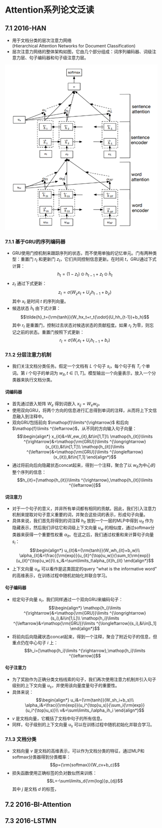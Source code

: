 # Attention系列论文泛读
## 7.1 2016-HAN
- 用于文档分类的层次注意力网络</br>
(Hierarchical Attention Networks for Document Classification)
- 层次注意力网络的整体架构如图，它由几个部分组成：词序列编码器、词级注意力层、句子编码器和句子级注意力层。

![](./img/7.1.1HAN.png ':size=60%')

### 7.1.1 基于GRU的序列编码器
- GRU使用门控机制来跟踪序列的状态，而不使用单独的记忆单元。门有两种类型：重置门 $r_t$ 和更新门 $z_t$，它们共同控制信息更新。在时间 $t$，GRU通过下式计算：
$$h_t=(1-z_t){\odot}h_{t-1}+z_t{\odot}\tilde{h}_t$$
- $z_t$ 通过下式更新：
$$z_t=\sigma(W_zx_t+U_zh_{t-1}+b_z)$$
其中 $x_t$ 是时间 $t$ 的序列向量。
- 候选状态 $\tilde{h}_t$ 由下式计算：
$$\tilde{h}_t={\rm{tanh}}(W_hx_t+r_t{\odot}(U_hh_{t-1})+b_h)$$
其中 $r_t$ 是重置门，控制过去状态对候选状态的贡献程度。如果 $r_t$ 为零，则忘记之前的状态。重置门按照下式更新：
$$r_t=\sigma(W_rx_t+U_rh_{t-1}+b_r)$$

### 7.1.2 分层注意力机制
- 我们关注文档分类任务。假定一个文档有 $L$ 个句子 $s_i$，每个句子有 $T_i$ 个单词。第 $i$ 个句子的单词为 $w_{it},t\in[1,T]$。模型输出一个向量表示，放入一个分类器来执行文档分类。
#### 词编码器
- 首先通过嵌入矩阵 $W_e$ 得到词嵌入 $x_{ij}=W_ew_{ij}$。
- 使用双向GRU，将两个方向的信息进行汇总得到单词的注释，从而将上下文信息融入到注释中。
- 双向GRU包括前向 $\mathop{f}\limits^{\rightarrow}$ 和后向 $\mathop{f}\limits ^{\leftarrow}$，从不同的方向输入句子向量：
$$\begin{align*}
x_{it}&=W_ew_{it},&t\in[1,T]\\
\mathop{h_{it}}\limits ^{\rightarrow}&=\mathop{\rm{GRU}}\limits ^{\longrightarrow}(x_{it}),&t\in[1,T]\\
\mathop{h_{it}}\limits ^{\leftarrow}&=\mathop{\rm{GRU}}\limits ^{\longleftarrow}(x_{it}),&t\in[T,1]
\end{align*}$$
- 通过将前向后向隐藏状态concat起来，得到一个注释，聚合了以 $w_{it}$为中心的整个序列的信息：
$$h_{it}=[\mathop{h_{it}}\limits ^{\rightarrow},\mathop{h_{it}}\limits ^{\leftarrow}]$$

#### 词注意力
- 对于一个句子的意义，并非所有单词都有相同的贡献。因此，我们引入注意力机制来提取对句子意义重要的词，并聚合这些词的表示，形成句子向量。
- 具体来说，我们首先将得到的词注释 $h_{it}$ 放到一个一层的MLP中得到 $u_{it}$ 作为隐藏表示，然后我们评估它和词级上下文向量 $u_w$ 的相似度，通过softmax分类器来获得一个重要性权重 $\alpha_{it}$。在这之后，我们通过权重和来计算句子向量 $s_i$：
$$\begin{align*}
u_{it}&={\rm{tanh}}(W_wh_{it}+b_w)\\
\alpha_{it}&=\frac{{\rm{exp}}(u_{it}^{\top}u_w)}{\sum_t{\rm{exp}}(u_{it}^{\top}u_w)}\\
s_i&=\sum\limits_t\alpha_{it}h_{it}
\end{align*}$$
- 上下文向量 $u_w$ 可以看作是这类固定的query "what is the informative word" 的高维表示，在训练过程中随机初始化并联合学习。

#### 句子编码器
- 给定句子向量 $s_i$，我们同样通过一个双向GRU来编码句子：
$$\begin{align*}
\mathop{h_i}\limits ^{\rightarrow}&=\mathop{\rm{GRU}}\limits ^{\longrightarrow}(s_i),&i\in[1,L]\\
\mathop{h_i}\limits ^{\leftarrow}&=\mathop{\rm{GRU}}\limits ^{\longleftarrow}(s_i),&i\in[L,1]
\end{align*}$$
- 将前向后向隐藏状态concat起来，得到一个注释，聚合了附近句子的信息，但重点仍在中心句子 $i$ 上：
$$h_i=[\mathop{h_i}\limits ^{\rightarrow},\mathop{h_i}\limits ^{\leftarrow}]$$

#### 句子注意力
- 为了奖励作为正确分类文档线索的句子，我们再次使用注意力机制并引入句子级别的上下文向量 $u_s$，并使用该向量度量句子的重要性。
- 具体来说：
$$\begin{align*}
u_i&={\rm{tanh}}(W_sh_i+b_s)\\
\alpha_i&=\frac{{\rm{exp}}(u_i^{\top}u_s)}{\sum_i{\rm{exp}}(u_i^{\top}u_s)}\\
v&=\sum\limits_i\alpha_ih_i
\end{align*}$$
- $v$ 是文档向量，它概括了文档中句子的所有信息。
- 同样，句子级别的上下文向量 $u_s$ 可以在训练过程中随机初始化并联合学习。

### 7.1.3 文档分类
- 文档向量 $v$ 是文档的高维表示，可以作为文档分类的特征，通过MLP和softmax分类器得到分类概率：
$$p={\rm{softmax}}(W_cv+b_c)$$
- 损失函数使用正确标签的负对数似然来训练：
$$L=-\sum\limits_d{\rm{log}}p_{dj}$$
其中 $j$ 是文档 $d$ 的标签，


## 7.2 2016-BI-Attention


## 7.3 2016-LSTMN